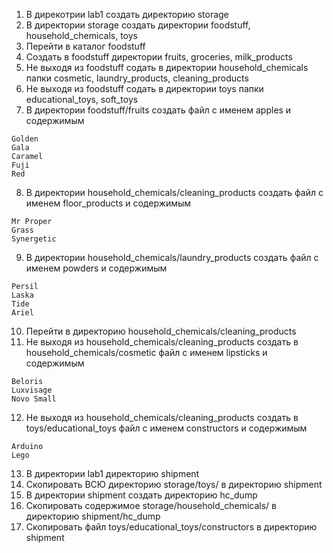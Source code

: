 1) В дирекотрии lab1 создать директорию storage
2) В директории storage создать директории foodstuff, household_chemicals, toys
3) Перейти в каталог foodstuff
4) Создать в foodstuff директории fruits, groceries, milk_products
5) Не выходя из foodstuff содать в директории household_chemicals папки cosmetic, laundry_products, cleaning_products
6) Не выходя из foodstuff содать в директории toys папки educational_toys, soft_toys
7) В директории foodstuff/fruits создать файл с именем apples и содержимым
```
Golden
Gala
Caramel
Fuji
Red
```
8) В директории household_chemicals/cleaning_products создать файл с именем floor_products и содержимым
```
Mr Proper
Grass
Synergetic
```
9) В директории household_chemicals/laundry_products создать файл с именем powders и содержимым
```
Persil
Laska
Tide
Ariel
```
10) Перейти в директорию household_chemicals/cleaning_products
11) Не выходя из household_chemicals/cleaning_products создать в household_chemicals/cosmetic файл с именем lipsticks и содержимым
```
Beloris
Luxvisage
Novo Small
```
12) Не выходя из household_chemicals/cleaning_products создать в toys/educational_toys файл с именем constructors и содержимым
```
Arduino
Lego
```
13) В директории lab1 директорию shipment
14) Скопировать ВСЮ директорию storage/toys/ в директорию shipment
15) В директории shipment создать директорию hc_dump
16) Скопировать содержимое storage/household_chemicals/ в директорию shipment/hc_dump
17) Скопировать файл toys/educational_toys/constructors в директорию shipment
